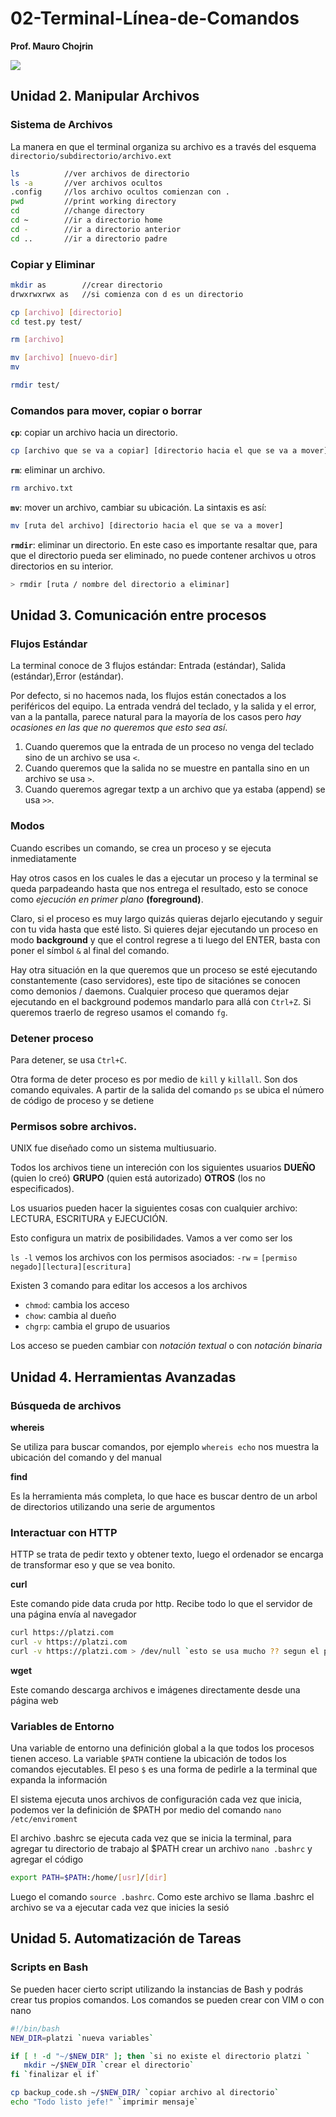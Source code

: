 # 02-Terminal-Línea-de-Comandos

**Prof. Mauro Chojrin**



![](https://joseluisramoncolmenares.files.wordpress.com/2020/05/joseluiramon-diploma-terminal.png)

## Unidad 2. Manipular Archivos

### Sistema de Archivos

La manera en que el terminal organiza su archivo es a través del esquema `directorio/subdirectorio/archivo.ext`

```bash
ls 			//ver archivos de directorio
ls -a 		//ver archivos ocultos
.config 	//los archivo ocultos comienzan con .
pwd			//print working directory
cd			//change directory
cd ~		//ir a directorio home
cd - 		//ir a directorio anterior
cd .. 		//ir a directorio padre
```

### Copiar y Eliminar

```bash
mkdir as		//crear directorio
drwxrwxrwx as 	//si comienza con d es un directorio

cp [archivo] [directorio]
cd test.py test/

rm [archivo]

mv [archivo] [nuevo-dir]
mv 

rmdir test/
```

### Comandos para mover, copiar o borrar

**`cp`**: copiar un archivo hacia un directorio.

```bash
cp [archivo que se va a copiar] [directorio hacia el que se va a mover]
```

**`rm`**: eliminar un archivo.

```bash
rm archivo.txt
```

**`mv`**: mover un archivo, cambiar su ubicación. La sintaxis es así:

```bash
mv [ruta del archivo] [directorio hacia el que se va a mover]
```

**`rmdir`**: eliminar un directorio. En este caso es importante resaltar que, para que el directorio pueda ser eliminado, no puede contener archivos u otros directorios en su interior.

```bash
> rmdir [ruta / nombre del directorio a eliminar]
```

## Unidad 3. Comunicación entre procesos

### Flujos Estándar

La terminal conoce de 3 flujos estándar: Entrada (estándar), Salida (estándar),Error (estándar).

Por defecto, si no hacemos nada, los flujos están conectados a los periféricos del equipo. La entrada vendrá del teclado, y la salida y el error, van a la pantalla, parece natural para la mayoría de los casos pero *hay ocasiones en las que no queremos que esto sea así*.

1. Cuando queremos que la entrada de un proceso no venga del teclado sino de un archivo se usa  `<`.
2. Cuando queremos que la salida no se muestre en pantalla sino en un archivo se usa `>`.
3. Cuando queremos agregar textp a un archivo que ya estaba (append) se usa `>>`.

### Modos

Cuando escribes un comando, se crea un proceso y se ejecuta inmediatamente

Hay otros casos en los cuales le das a ejecutar un proceso y la terminal se queda parpadeando hasta que nos entrega el resultado, esto se conoce como *ejecución en primer plano* **(foreground)**. 

Claro, si el proceso es muy largo quizás quieras dejarlo ejecutando y seguir con tu vida hasta que esté listo. Si quieres dejar ejecutando un proceso en modo **background** y que el control regrese a ti luego del ENTER, basta con poner el símbol `&` al final del comando.

Hay otra situación en la que queremos que un proceso se esté ejecutando constantemente (caso servidores), este tipo de sitaciónes se conocen como demonios / daemons.  Cualquier proceso que queramos dejar ejecutando en el background podemos mandarlo para allá con `Ctrl+Z`. Si queremos traerlo de regreso usamos el comando `fg`.

### Detener proceso

Para detener, se usa `Ctrl+C`.

Otra forma de deter proceso es por medio de `kill` y `killall`. Son dos comando equivales. A partir de la salida del comando `ps` se ubica el número de código de proceso y se detiene

### Permisos sobre archivos.

UNIX fue diseñado como un sistema multiusuario. 

Todos los archivos tiene un intereción con los siguientes usuarios **DUEÑO** (quien lo creó) **GRUPO** (quien está autorizado) **OTROS** (los no especificados).

Los usuarios pueden hacer la siguientes cosas con cualquier archivo: LECTURA, ESCRITURA y EJECUCIÓN. 

Esto configura un matrix de posibilidades. Vamos a ver como ser los 

`ls -l` vemos los archivos con los permisos asociados: `-rw` = `[permiso negado][lectura][escritura]`

Existen 3 comando para editar los accesos a los archivos

* `chmod`: cambia los acceso
* `chow`: cambia al dueño
* `chgrp`: cambia el grupo de usuarios

Los acceso se pueden cambiar con *notación textual* o con *notación binaria*

## Unidad 4. Herramientas Avanzadas

### Búsqueda de archivos

**whereis**

Se utiliza para buscar comandos, por ejemplo `whereis echo` nos muestra la ubicación del comando y del manual

**find**

Es la herramienta más completa, lo que hace es buscar dentro de un arbol de directorios utilizando una serie de argumentos

### Interactuar con HTTP

HTTP se trata de pedir texto y obtener texto, luego el ordenador se encarga de transformar eso y que se vea bonito. 

**curl**

Este comando pide data cruda por http.  Recibe todo lo que el servidor de una página envía al navegador

```bash
curl https://platzi.com
curl -v https://platzi.com
curl -v https://platzi.com > /dev/null `esto se usa mucho ?? segun el profesor. Descarga encabezados` 
```

**wget**

Este comando descarga archivos e imágenes directamente desde una página web

### Variables de Entorno

Una variable de entorno una definición global a la que todos los procesos tienen acceso. La variable `$PATH` contiene la ubicación de todos los comandos ejecutables. El peso `$` es una forma de pedirle a la terminal que expanda la información

El sistema ejecuta unos archivos de configuración cada vez que inicia, podemos ver la definición de $PATH por medio del comando `nano /etc/enviroment`

El archivo .bashrc se ejecuta cada vez que se inicia la terminal, para agregar tu directorio de trabajo al $PATH crear un archivo `nano .bashrc` y agregar el código

```sh
export PATH=$PATH:/home/[usr]/[dir]
```

Luego el comando `source .bashrc`. Como este archivo se llama .bashrc el archivo se va a ejecutar cada vez que inicies la sesió

## Unidad 5. Automatización de Tareas

### Scripts en Bash

Se pueden hacer cierto script utilizando la instancias de Bash y podrás crear tus propios comandos. Los comandos se pueden crear con VIM o con nano

```sh
#!/bin/bash
NEW_DIR=platzi `nueva variables`

if [ ! -d "~/$NEW_DIR" ]; then `si no existe el directorio platzi `
   mkdir ~/$NEW_DIR `crear el directorio`
fi `finalizar el if`

cp backup_code.sh ~/$NEW_DIR/ `copiar archivo al directorio`
echo "Todo listo jefe!" `imprimir mensaje`
```

### 